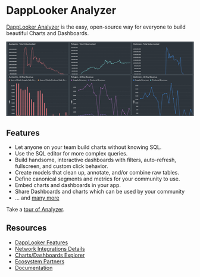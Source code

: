 # DappLooker Analyzer

[DappLooker Analyzer](https://analytics.dapplooker.com/) is the easy, open-source way for everyone to build beautiful Charts and Dashboards.

![Metabase Product Screenshot](docs/images/Display-image.png)

## Features

- Let anyone on your team build charts without knowing SQL.
- Use the SQL editor for more complex queries.
- Build handsome, interactive dashboards with filters, auto-refresh, fullscreen, and custom click behavior.
- Create models that clean up, annotate, and/or combine raw tables.
- Define canonical segments and metrics for your community to use.
- Embed charts and dashboards in your app.
- Share Dashboards and charts which can be used by your community
- ... and [many more](https://dapplooker.notion.site/dapplooker/Dapplooker-Documentation-f3113336bdce4ecea688fa0ba69cec98)

Take a [tour of Analyzer](https://www.youtube.com/watch?v=JVgheSmgg1s).

## Resources

- [DappLooker Features](https://dapplooker.com/#features)
- [Network Integrations Details](https://dapplooker.com/integration)
- [Charts/Dashboards Explorer](https://dapplooker.com/explorer)
- [Ecosystem Partners](https://dapplooker.com/#partner)
- [Documentation](https://dapplooker.notion.site/dapplooker/Dapplooker-Documentation-f3113336bdce4ecea688fa0ba69cec98)
